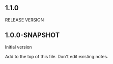 1.1.0
-------------------------------

RELEASE VERSION

1.0.0-SNAPSHOT
-------------------------------

Initial version

Add to the top of this file. Don't edit existing notes.

